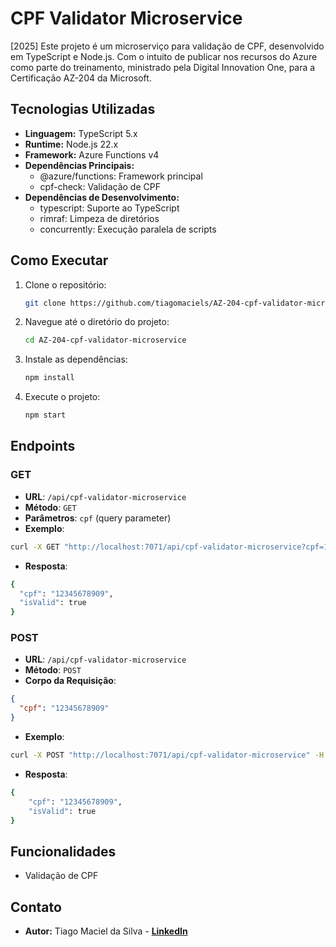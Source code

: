 # CPF Validator Microservice

[2025] Este projeto é um microserviço para validação de CPF, desenvolvido em TypeScript e Node.js. Com o intuito de publicar nos recursos do Azure como parte do treinamento, ministrado pela Digital Innovation One, para a Certificação AZ-204 da Microsoft.

## Tecnologias Utilizadas

- **Linguagem:** TypeScript 5.x
- **Runtime:** Node.js 22.x
- **Framework:** Azure Functions v4
- **Dependências Principais:**
  - @azure/functions: Framework principal
  - cpf-check: Validação de CPF
- **Dependências de Desenvolvimento:**
  - typescript: Suporte ao TypeScript
  - rimraf: Limpeza de diretórios
  - concurrently: Execução paralela de scripts

## Como Executar

1. Clone o repositório:
   ```bash
   git clone https://github.com/tiagomaciels/AZ-204-cpf-validator-microservice.git
   ```
2. Navegue até o diretório do projeto:
   ```bash
   cd AZ-204-cpf-validator-microservice
   ```
3. Instale as dependências:
   ```bash
   npm install
   ```
4. Execute o projeto:
   ```bash
   npm start
   ```

## Endpoints

### GET

- **URL**: `/api/cpf-validator-microservice`
- **Método**: `GET`
- **Parâmetros**: `cpf` (query parameter)
- **Exemplo**:

```bash
curl -X GET "http://localhost:7071/api/cpf-validator-microservice?cpf=12345678909"
```

- **Resposta**:

```bash
{
  "cpf": "12345678909",
  "isValid": true
}
```

### POST

- **URL**: `/api/cpf-validator-microservice`
- **Método**: `POST`
- **Corpo da Requisição**:

```json
{
  "cpf": "12345678909"
}
```

- **Exemplo**:

```bash
curl -X POST "http://localhost:7071/api/cpf-validator-microservice" -H "Content-Type: application/json" -d '{"cpf":"12345678909"}'
```

- **Resposta**:

```bash
{
    "cpf": "12345678909",
    "isValid": true
}
```

## Funcionalidades

- Validação de CPF 

## Contato

- **Autor:** Tiago Maciel da Silva - [**LinkedIn**](https://www.linkedin.com/in/tiagomaciels/)
